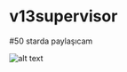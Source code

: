 # v13supervisor

#50 starda paylaşıcam 

![alt text](https://cdn.discordapp.com/attachments/953378262858465320/953386539419861142/v13supervsormaverz.png)
